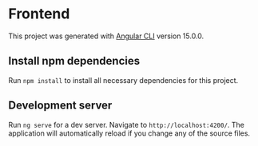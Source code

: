 # Frontend

This project was generated with [Angular CLI](https://github.com/angular/angular-cli) version 15.0.0.

## Install npm dependencies

Run `npm install` to install all necessary dependencies for this project.

## Development server

Run `ng serve` for a dev server. Navigate to `http://localhost:4200/`. The application will automatically reload if you change any of the source files.
